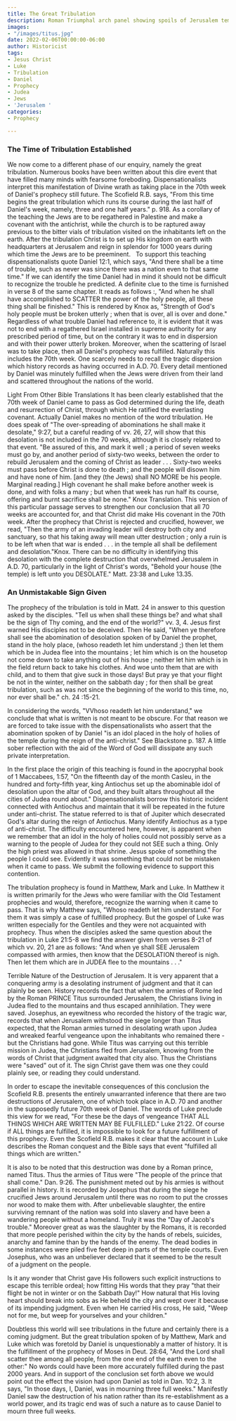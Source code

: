 ```yaml
---
title: The Great Tribulation
description: Roman Triumphal arch panel showing spoils of Jerusalem temple
images:
- "/images/titus.jpg"
date: 2022-02-06T00:00:00-06:00
author: Historicist
tags:
- Jesus Christ
- Luke
- Tribulation
- Daniel
- Prophecy
- Judea
- Jews
- 'Jerusalem '
categories:
- Prophecy

---
```

### The Time of Tribulation Established

We now come to a different phase of our enquiry, namely the great tribulation. Numerous books have been written about this dire event that have filled many minds with fearsome foreboding. Dispensationalists interpret this manifestation of Divine wrath as taking place in the 70th week of Daniel's prophecy still future. The Scofield R.B. says, "From this time begins the great tribulation which runs its course during the last half of Daniel's week, namely, three and one half years." p. 918. As a corollary of the teaching the Jews are to be regathered in Palestine and make a covenant with the antichrist, while the church is to be raptured away previous to the bitter vials of tribulation visited on the inhabitants left on the earth. After the tribulation Christ is to set up His kingdom on earth with headquarters at Jerusalem and reign in splendor for 1000 years during which time the Jews are to be preeminent.
 
To support this teaching dispensationalists quote Daniel 12:1, which says, "And there shall be a time of trouble, such as never was since there was a nation even to that same time." If we can identify the time Daniel had in mind it should not be difficult to recognize the trouble he predicted. A definite clue to the time is furnished in verse 8 of the same chapter. It reads as follows :, "And when he shall have accomplished to SCATTER the power of the holy people, all these thing shall be finished." This is rendered by Knox as, "Strength of God's holy people must be broken utterly ; when that is over, all is over and done." Regardless of what trouble Daniel had reference to, it is evident that it was not to end with a regathered Israel installed in supreme authority for any prescribed period of time, but on the contrary it was to end in dispersion and with their power utterly broken. Moreover, when the scattering of Israel was to take place, then all Daniel's prophecy was fulfilled. Naturally this includes the 70th week. One scarcely needs to recall the tragic dispersion which history records as having occurred in A.D. 70. Every detail mentioned by Daniel was minutely fulfilled when the Jews were driven from their land and scattered throughout the nations of the world.

Light From Other Bible Translations It has been clearly established that the 70th week of Daniel came to pass as God determined during the life, death and resurrection of Christ, through which He ratified the everlasting covenant. Actually Daniel makes no mention of the word tribulation. He does speak of "The over-spreading of abominations he shall make it desolate," 9:27, but a careful reading of vv. 26, 27, will show that this desolation is not included in the 70 weeks, although it is closely related to that event. "Be assured of this, and mark it well ; a period of seven weeks must go by, and another period of sixty-two weeks, between the order to rebuild Jerusalem and the coming of Christ as leader . . . Sixty-two weeks must pass before Christ is done to death ; and the people will disown him and have none of him. [and they (the Jews) shall NO MORE be his people. Marginal reading.] High covenant he shall make before another week is done, and with folks a many ; but when that week has run half its course, offering and burnt sacrifice shall be none." Knox Translation. This version of this particular passage serves to strengthen our conclusion that all 70 weeks are accounted for, and that Christ did make His covenant in the 70th week. After the prophecy that Christ is rejected and crucified, however, we read, "Then the army of an invading leader will destroy both city and sanctuary, so that his taking away will mean utter destruction ; only a ruin is to be left when that war is ended . . . in the temple all shall be defilement and desolation."Knox. There can be no difficulty in identifying this desolation with the complete destruction that overwhelmed Jerusalem in A.D. 70, particularly in the light of Christ's words, "Behold your house (the temple) is left unto you DESOLATE." Matt. 23:38 and Luke 13.35.

### An Unmistakable Sign Given

The prophecy of the tribulation is told in Matt. 24 in answer to this question asked by the disciples. "Tell us when shall these things be? and what shall be the sign of Thy coming, and the end of the world?" vv. 3, 4. Jesus first warned His disciples not to be deceived. Then He said, "When ye therefore shall see the abomination of desolation spoken of by Daniel the prophet, stand in the holy place, (whoso readeth let him understand ;) then let them which be in Judea flee into the mountains ; let him which is on the housetop not come down to take anything out of his house ; neither let him which is in the field return back to take his clothes. And woe unto them that are with child, and to them that give suck in those days! But pray ye that your flight be not in the winter, neither on the sabbath day ; for then shall be great tribulation, such as was not since the beginning of the world to this time, no, nor ever shall be." ch. 24 :15-21.

In considering the words, "VVhoso readeth let him understand," we conclude that what is written is not meant to be obscure. For that reason we are forced to take issue with the dispensationalists who assert that the abomination spoken of by Daniel "is an idol placed in the holy of holies of the temple during the reign of the anti-christ." See Blackstone p. 187. A little sober reflection with the aid of the Word of God will dissipate any such private interpretation.

In the first place the origin of this teaching is found in the apocryphal book of 1 Maccabees, 1:57, "On the fifteenth day of the month Casleu, in the hundred and forty-fifth year, king Antiochus set up the abominable idol of desolation upon the altar of God, and they built altars throughout all the cities of Judea round about." Dispensationalists borrow this historic incident connected with Antiochus and maintain that it will be repeated in the future under anti-christ. The statue referred to is that of Jupiter which desecrated God's altar during the reign of Antiochus. Many identify Antiochus as a type of anti-christ. The difficulty encountered here, however, is apparent when we remember that an idol in the holy of holies could not possibly serve as a warning to the people of Judea for they could not SEE such a thing. Only the high priest was allowed in that shrine. Jesus spoke of something the people I could see. Evidently it was something that could not be mistaken when it came to pass. We submit the following evidence to support this contention.

The tribulation prophecy is found in Matthew, Mark and Luke. In Matthew it is written primarily for the Jews who were familiar with the Old Testament prophecies and would, therefore, recognize the warning when it came to pass. That is why Matthew says, "Whoso readeth let him understand." For them it was simply a case of fulfilled prophecy. But the gospel of Luke was written especially for the Gentiles and they were not acquainted with prophecy. Thus when the disciples asked the same question about the tribulation in Luke 21:5-8 we find the answer given from verses 8-21 of which vv. 20, 21 are as follows: "And when ye shall SEE Jerusalem compassed with armies, then know that the DESOLATION thereof is nigh. Then let them which are in JUDEA flee to the mountains . . ."

Terrible Nature of the Destruction of Jerusalem. It is very apparent that a conquering army is a desolating instrument of judgment and that it can plainly be seen. History records the fact that when the armies of Rome led by the Roman PRINCE Titus surrounded Jerusalem, the Christians living in Judea fled to the mountains and thus escaped annihilation. They were saved. Josephus, an eyewitness who recorded the history of the tragic war, records that when Jerusalem withstood the siege longer than Titus expected, that the Roman armies turned in desolating wrath upon Judea and wreaked fearful vengeance upon the inhabitants who remained there - but the Christians had gone. While Titus was carrying out this terrible mission in Judea, the Christians fled from Jerusalem, knowing from the words of Christ that judgment awaited that city also. Thus the Christians were "saved" out of it. The sign Christ gave them was one they could plainly see, or reading they could understand.

In order to escape the inevitable consequences of this conclusion the Scofield R.B. presents the entirely unwarranted inference that there are two destructions of Jerusalem, one of which took place in A.D. 70 and another in the supposedly future 70th week of Daniel. The words of Luke preclude this view for we read, "For these be the days of vengeance THAT ALL THINGS WHICH ARE WRITTEN MAY BE FULFILLED." Luke 21:22. Of course if ALL things are fulfilled, it is impossible to look for a future fulfillment of this prophecy. Even the Scofield R.B. makes it clear that the account in Luke describes the Roman conquest and the Bible says that event "fulfilled all things which are written."

It is also to be noted that this destruction was done by a Roman prince, named Titus. Thus the armies of Titus were "The people of the prince that shall come." Dan. 9:26. The punishment meted out by his armies is without parallel in history. It is recorded by Josephus that during the siege he crucified Jews around Jerusalem until there was no room to put the crosses nor wood to make them with. After unbelievable slaughter, the entire surviving remnant of the nation was sold into slavery and have been a wandering people without a homeland. Truly it was the "Day of Jacob's trouble." Moreover great as was the slaughter by the Romans, it is recorded that more people perished within the city by the hands of rebels, suicides, anarchy and famine than by the hands of the enemy. The dead bodies in some instances were piled five feet deep in parts of the temple courts. Even Josephus, who was an unbeliever declared that it seemed to be the result of a judgment on the people.

Is it any wonder that Christ gave His followers such explicit instructions to escape this terrible ordeal; how fitting His words that they pray "that their flight be not in winter or on the Sabbath Day!" How natural that His loving heart should break into sobs as He beheld the city and wept over it because of its impending judgment. Even when He carried His cross, He said, "Weep not for me, but weep for yourselves and your children."

Doubtless this world will see tribulations in the future and certainly there is a coming judgment. But the great tribulation spoken of by Matthew, Mark and Luke which was foretold by Daniel is unquestionably a matter of history. It is the fulfillment of the prophecy of Moses in Deut. 28:64, "And the Lord shall scatter thee among all people, from the one end of the earth even to the other:" No words could have been more accurately fulfilled during the past 2000 years. And in support of the conclusion set forth above we would point out the effect the vision had upon Daniel as told in Dan. 10:2, 3. It says, "In those days, I, Daniel, was in mourning three full weeks." Manifestly Daniel saw the destruction of his nation rather than its re-establishment as a world power, and its tragic end was of such a nature as to cause Daniel to mourn three full weeks.